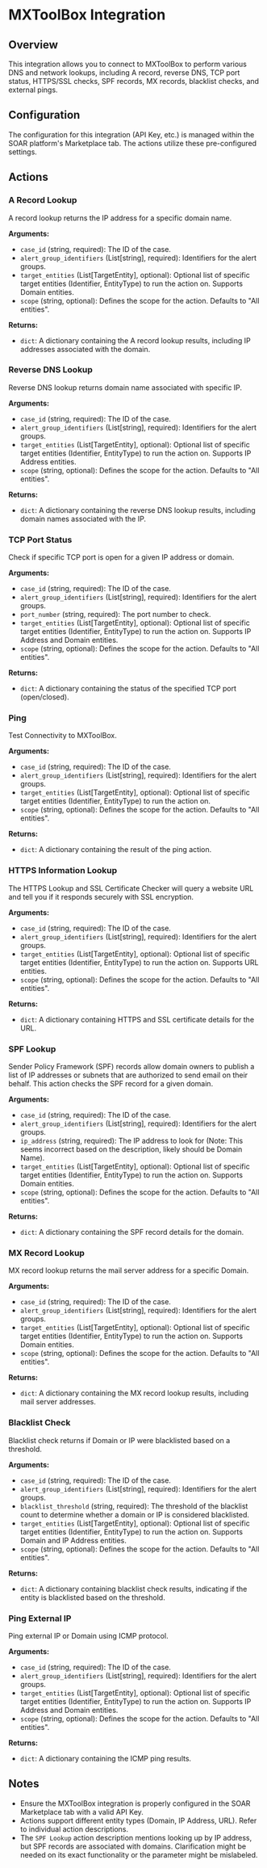 # MXToolBox Integration

## Overview

This integration allows you to connect to MXToolBox to perform various DNS and network lookups, including A record, reverse DNS, TCP port status, HTTPS/SSL checks, SPF records, MX records, blacklist checks, and external pings.

## Configuration

The configuration for this integration (API Key, etc.) is managed within the SOAR platform's Marketplace tab. The actions utilize these pre-configured settings.

## Actions

### A Record Lookup

A record lookup returns the IP address for a specific domain name.

**Arguments:**

*   `case_id` (string, required): The ID of the case.
*   `alert_group_identifiers` (List[string], required): Identifiers for the alert groups.
*   `target_entities` (List[TargetEntity], optional): Optional list of specific target entities (Identifier, EntityType) to run the action on. Supports Domain entities.
*   `scope` (string, optional): Defines the scope for the action. Defaults to "All entities".

**Returns:**

*   `dict`: A dictionary containing the A record lookup results, including IP addresses associated with the domain.

### Reverse DNS Lookup

Reverse DNS lookup returns domain name associated with specific IP.

**Arguments:**

*   `case_id` (string, required): The ID of the case.
*   `alert_group_identifiers` (List[string], required): Identifiers for the alert groups.
*   `target_entities` (List[TargetEntity], optional): Optional list of specific target entities (Identifier, EntityType) to run the action on. Supports IP Address entities.
*   `scope` (string, optional): Defines the scope for the action. Defaults to "All entities".

**Returns:**

*   `dict`: A dictionary containing the reverse DNS lookup results, including domain names associated with the IP.

### TCP Port Status

Check if specific TCP port is open for a given IP address or domain.

**Arguments:**

*   `case_id` (string, required): The ID of the case.
*   `alert_group_identifiers` (List[string], required): Identifiers for the alert groups.
*   `port_number` (string, required): The port number to check.
*   `target_entities` (List[TargetEntity], optional): Optional list of specific target entities (Identifier, EntityType) to run the action on. Supports IP Address and Domain entities.
*   `scope` (string, optional): Defines the scope for the action. Defaults to "All entities".

**Returns:**

*   `dict`: A dictionary containing the status of the specified TCP port (open/closed).

### Ping

Test Connectivity to MXToolBox.

**Arguments:**

*   `case_id` (string, required): The ID of the case.
*   `alert_group_identifiers` (List[string], required): Identifiers for the alert groups.
*   `target_entities` (List[TargetEntity], optional): Optional list of specific target entities (Identifier, EntityType) to run the action on.
*   `scope` (string, optional): Defines the scope for the action. Defaults to "All entities".

**Returns:**

*   `dict`: A dictionary containing the result of the ping action.

### HTTPS Information Lookup

The HTTPS Lookup and SSL Certificate Checker will query a website URL and tell you if it responds securely with SSL encryption.

**Arguments:**

*   `case_id` (string, required): The ID of the case.
*   `alert_group_identifiers` (List[string], required): Identifiers for the alert groups.
*   `target_entities` (List[TargetEntity], optional): Optional list of specific target entities (Identifier, EntityType) to run the action on. Supports URL entities.
*   `scope` (string, optional): Defines the scope for the action. Defaults to "All entities".

**Returns:**

*   `dict`: A dictionary containing HTTPS and SSL certificate details for the URL.

### SPF Lookup

Sender Policy Framework (SPF) records allow domain owners to publish a list of IP addresses or subnets that are authorized to send email on their behalf. This action checks the SPF record for a given domain.

**Arguments:**

*   `case_id` (string, required): The ID of the case.
*   `alert_group_identifiers` (List[string], required): Identifiers for the alert groups.
*   `ip_address` (string, required): The IP address to look for (Note: This seems incorrect based on the description, likely should be Domain Name).
*   `target_entities` (List[TargetEntity], optional): Optional list of specific target entities (Identifier, EntityType) to run the action on. Supports Domain entities.
*   `scope` (string, optional): Defines the scope for the action. Defaults to "All entities".

**Returns:**

*   `dict`: A dictionary containing the SPF record details for the domain.

### MX Record Lookup

MX record lookup returns the mail server address for a specific Domain.

**Arguments:**

*   `case_id` (string, required): The ID of the case.
*   `alert_group_identifiers` (List[string], required): Identifiers for the alert groups.
*   `target_entities` (List[TargetEntity], optional): Optional list of specific target entities (Identifier, EntityType) to run the action on. Supports Domain entities.
*   `scope` (string, optional): Defines the scope for the action. Defaults to "All entities".

**Returns:**

*   `dict`: A dictionary containing the MX record lookup results, including mail server addresses.

### Blacklist Check

Blacklist check returns if Domain or IP were blacklisted based on a threshold.

**Arguments:**

*   `case_id` (string, required): The ID of the case.
*   `alert_group_identifiers` (List[string], required): Identifiers for the alert groups.
*   `blacklist_threshold` (string, required): The threshold of the blacklist count to determine whether a domain or IP is considered blacklisted.
*   `target_entities` (List[TargetEntity], optional): Optional list of specific target entities (Identifier, EntityType) to run the action on. Supports Domain and IP Address entities.
*   `scope` (string, optional): Defines the scope for the action. Defaults to "All entities".

**Returns:**

*   `dict`: A dictionary containing blacklist check results, indicating if the entity is blacklisted based on the threshold.

### Ping External IP

Ping external IP or Domain using ICMP protocol.

**Arguments:**

*   `case_id` (string, required): The ID of the case.
*   `alert_group_identifiers` (List[string], required): Identifiers for the alert groups.
*   `target_entities` (List[TargetEntity], optional): Optional list of specific target entities (Identifier, EntityType) to run the action on. Supports IP Address and Domain entities.
*   `scope` (string, optional): Defines the scope for the action. Defaults to "All entities".

**Returns:**

*   `dict`: A dictionary containing the ICMP ping results.

## Notes

*   Ensure the MXToolBox integration is properly configured in the SOAR Marketplace tab with a valid API Key.
*   Actions support different entity types (Domain, IP Address, URL). Refer to individual action descriptions.
*   The `SPF Lookup` action description mentions looking up by IP address, but SPF records are associated with domains. Clarification might be needed on its exact functionality or the parameter might be mislabeled.
